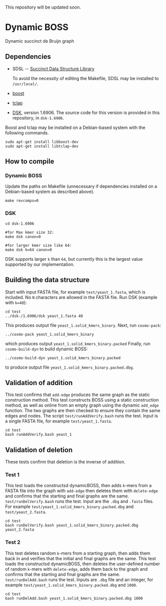 This repository will be updated soon.
# Dynamic BOSS
Dynamic succinct de Bruijn graph

## Dependencies
- SDSL -- [Succinct Data Structure Library](https://github.com/simongog/sdsl-lite)

  To avoid the necessity of editing the Makefile, SDSL may be installed to `/usr/local/`.
- [boost](https://github.com/boostorg/boost)
- [tclap](http://tclap.sourceforge.net/)
- [DSK](https://github.com/GATB/dsk), version 1.6906. The source code for this version is provided in this repository, in `dsk-1.6906`.

Boost and tclap may be installed on a Debian-based system with the following commands.
```
sudo apt-get install libboost-dev
sudo apt-get install libtclap-dev	
```

## How to compile
### Dynamic BOSS
Update the paths on Makefile (unnecessary if dependencies installed on a Debian-based system as described above).
```
make revcomps=0
```
### DSK
```
cd dsk-1.6906

#for Max kmer size 32:
make dsk canon=0

#for larger kmer size like 64:
make dsk k=64 canon=0

```
DSK supports larger `k` than `64`, but currently this is the largest value supported by our implementation.
## Building the data structure
Start with input FASTA file, for example `test/yeast_1.fasta`, which is included. No `N` characters are allowed in the FASTA file.  Run DSK (example with `k=40`):
```
cd test
../dsk-/1.6906/dsk yeast_1.fasta 40
```
This produces output file `yeast_1.solid_kmers_binary`. Next, run `cosmo-pack`:
```
../cosmo-pack yeast_1.solid_kmers_binary
```
which produces output `yeast_1.solid_kmers_binary.packed`
Finally, run `cosmo-build-dyn` to build dynamic BOSS:
```
../cosmo-build-dyn yeast_1.solid_kmers_binary.packed
```
to produce output file `yeast_1.solid_kmers_binary.packed.dbg`. 
## Validation of addition
This test confirms that `add-edge` produces the same graph as the static construction method.
This test constructs BOSS using a static construction method, as well as online from an empty graph
using the dynamic `add_edge` function. The two graphs are then checked to ensure they contain the
same edges and nodes. The script
`test/runAddVerify.bash` runs the test.  Input is a single FASTA file, for example `test/yeast_1.fasta`.
```
cd test
bash runAddVerify.bash yeast_1
```
## Validation of deletion
These tests confirm that deletion is the inverse of addition.
### Test 1
This test loads the constructsd dynamicBOSS, then adds `k`-mers from a FASTA file into the graph with `add-edge` then deletes them with `delete-edge` and confirms that the starting and final graphs are the same.
`test/runDelVerify.bash` runs the test.  Input are the `.dbg` and `.fasta` files. For example `test/yeast_1.solid_kmers_binary.packed.dbg` and `test/yeast_2.fasta`. 
```
cd test
bash runDelVerify.bash yeast_1.solid_kmers_binary.packed.dbg yeast_2.fasta
```

### Test 2
This test deletes random `k`-mers from a starting graph, then adds them back in and verifies that the initial and final graphs are the same.
This test loads the constructsd dynamicBOSS,
then deletes the user-defined number of random `k`-mers with `delete-edge`, adds them back to the graph and confirms that the starting and final graphs are the same.
`test/runDelAdd.bash` runs the test.  Inputs are `.dbg` file and an integer, for example `test/yeast_1.solid_kmers_binary.packed.dbg` and
`1000`.
```
cd test
bash runDelAdd.bash yeast_1.solid_kmers_binary.packed.dbg 1000
```
